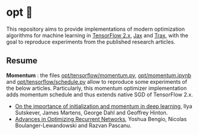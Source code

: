 # opt :dart:
This repository aims to provide implementations of modern optimization algorithms for machine learning in [TensorFlow 2.x](https://github.com/tensorflow/tensorflow), [Jax](https://jax.readthedocs.io/en/latest/) and [Trax](https://trax-ml.readthedocs.io/en/latest/), with the goal to reproduce experiments from the published research articles.


## Resume
**Momentum** : the files [opt/tensorflow/momentum.py](https://github.com/johanattia/opt/blob/master/opt/momentum.py), [opt/momentum.ipynb](https://github.com/johanattia/opt/blob/master/opt/momentum.ipynb) and [opt/tensorflow/schedule.py](https://github.com/johanattia/opt/blob/master/opt/schedule.py) allow to reproduce some experiments of the below articles. Particularly, this momentum optimizer implementation adds momentum schedule and thus extends native SGD of TensorFlow 2.x.
* [On the importance of initialization and momentum in deep learning](http://proceedings.mlr.press/v28/sutskever13.pdf), Ilya Sutskever, James Martens, George Dahl and Geoffrey Hinton.
* [Advances in Optimizing Recurrent Networks](https://arxiv.org/pdf/1212.0901.pdf), Yoshua Bengio, Nicolas Boulanger-Lewandowski and Razvan Pascanu.
